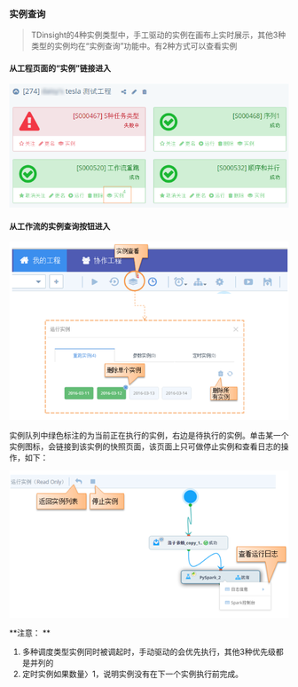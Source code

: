 ###	实例查询
>TDinsight的4种实例类型中，手工驱动的实例在画布上实时展示，其他3种类型的实例均在“实例查询”功能中。有2种方式可以查看实例


#### 从工程页面的“实例”链接进入

 <div  align="center">
 <img src="./manual/instanceview1.png"/>   
</div>

#### 从工作流的实例查询按钮进入
 
 <div  align="center">
 <img src="./manual/instanceview2.png"/>   
</div>

实例队列中绿色标注的为当前正在执行的实例，右边是待执行的实例。单击某一个实例图标，会链接到该实例的快照页面，该页面上只可做停止实例和查看日志的操作，如下：
 <div  align="center">
 <img src="./manual/instanceview3.png"/>   
 </div>

**注意： **

1. 多种调度类型实例同时被调起时，手动驱动的会优先执行，其他3种优先级都是并列的
2. 定时实例如果数量〉1，说明实例没有在下一个实例执行前完成。



